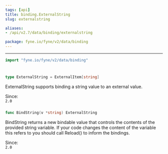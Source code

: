 ```yaml
---
tags: [api]
title: binding.ExternalString
slug: externalstring

aliases:
- /api/v2.7/data/binding/externalstring

package: fyne.io/fyne/v2/data/binding
---
```



---
```go
import "fyne.io/fyne/v2/data/binding"
```

#

###

```go
type ExternalString = ExternalItem[string]
```

ExternalString supports binding a string value to an external value.


<div class="since">Since: <code>
2.0</code></div>

###

```go
func BindString(v *string) ExternalString
```
BindString returns a new bindable value that controls the contents of the provided string variable. If your code changes the content of the variable this refers to you should call Reload() to inform the bindings.


<div class="since">Since: <code>
2.0</code></div>
